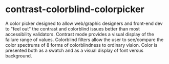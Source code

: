 # contrast-colorblind-colorpicker
A color picker designed to allow web/graphic designers and front-end dev to "feel out" the contrast and colorblind issues better than most accessibility validators. Contrast mode provides a visual display of the failure range of values. Colorblind filters allow the user to see/compare the color spectrums of 8 forms of colorblindness to ordinary vision. Color is presented both as a swatch and as a visual display of font versus background.

